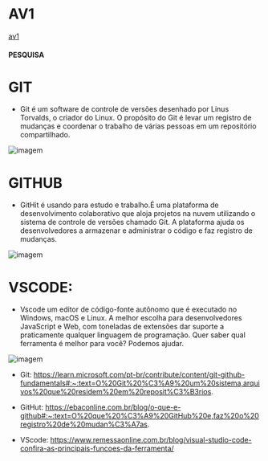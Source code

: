 # AV1

[av1](https://github.com/laris23/AV1)

#### PESQUISA

# GIT
* Git é um software de controle de versões desenhado por Linus Torvalds, o criador do Linux.
O propósito do Git é levar um registro de mudanças e coordenar o trabalho de várias pessoas em um repositório compartilhado.

![imagem](https://miro.medium.com/v2/resize:fit:400/1*hX_l9M_WJkaupAwEwB7mZQ.png)

# GITHUB
* GitHit é usando para estudo e trabalho.É uma plataforma de desenvolvimento colaborativo que aloja projetos na nuvem utilizando
o sistema de controle de versões chamado Git. A plataforma ajuda os desenvolvedores a armazenar e administrar o código e faz 
registro de mudanças.

![imagem](https://encrypted-tbn0.gstatic.com/images?q=tbn:ANd9GcQSvpwuwjo5dd-60rQrMUtMwEvyrbe9LvN5zsV3p68LQtpYhRJ7J0fB6QKUpPBiNpuqh3s&usqp=CAU)

# VSCODE:
* Vscode um editor de código-fonte autônomo que é executado no Windows, macOS e Linux. A melhor escolha para desenvolvedores JavaScript 
e Web, com toneladas de extensões dar suporte a praticamente qualquer linguagem de programação. Quer saber qual ferramenta é melhor 
para você? Podemos ajudar.

![imagem](https://encrypted-tbn0.gstatic.com/images?q=tbn:ANd9GcT7y7W4qXCeTJm7o9XmkG3F6trn-qtBQG8YSOh4jHePTg&s)

* Git: https://learn.microsoft.com/pt-br/contribute/content/git-github-fundamentals#:~:text=O%20Git%20%C3%A9%20um%20sistema,arquivos%20que%20residem%20em%20reposit%C3%B3rios.
  
* GitHut: https://ebaconline.com.br/blog/o-que-e-github#:~:text=O%20que%20%C3%A9%20GitHub%20e,faz%20o%20registro%20de%20mudan%C3%A7as.
  
* VScode: https://www.remessaonline.com.br/blog/visual-studio-code-confira-as-principais-funcoes-da-ferramenta/
